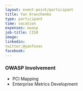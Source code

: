 ```yaml
---
layout: event-point/participant
title: Yan Kravchenko
type: participant
time: vacation
expenses: owasp
job-title: CISO
image: 
linkedin:
twitter:@yanfosec
facebook:
---
```


### OWASP Involvement

* PCI Mapping
* Enterprise Metrics Development

